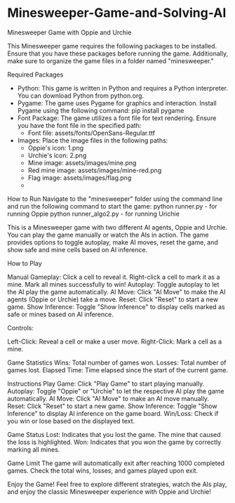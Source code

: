 # Minesweeper-Game-and-Solving-AI
Minesweeper Game with Oppie and Urchie

This Minesweeper game requires the following packages to be installed. Ensure that you have these packages before running the game. Additionally, make sure to organize the game files in a folder named "minesweeper."

Required Packages
* Python: This game is written in Python and requires a Python interpreter. You can download Python from python.org.
* Pygame: The game uses Pygame for graphics and interaction. Install Pygame using the following command:  pip install pygame
* Font Package: The game utilizes a font file for text rendering. Ensure you have the font file in the specified path:
    * Font file: assets/fonts/OpenSans-Regular.ttf
* Images: Place the image files in the following paths:
    * Oppie's icon: 1.png
    * Urchie's icon: 2.png
    * Mine image: assets/images/mine.png
    * Red mine image: assets/images/mine-red.png
    * Flag image: assets/images/flag.png
    * 
How to Run
Navigate to the "minesweeper" folder using the command line and run the following command to start the game: python runner.py - for running Oppie
python runner_algo2.py - for running Urichie



This is a Minesweeper game with two different AI agents, Oppie and Urchie. You can play the game manually or watch the AIs in action. The game provides options to toggle autoplay, make AI moves, reset the game, and show safe and mine cells based on AI inference.

How to Play

Manual Gameplay:
Click a cell to reveal it.
Right-click a cell to mark it as a mine.
Mark all mines successfully to win!
Autoplay:
Toggle autoplay to let the AI play the game automatically.
AI Move:
Click "AI Move" to make the AI agents (Oppie or Urchie) take a move.
Reset:
Click "Reset" to start a new game.
Show Inference:
Toggle "Show Inference" to display cells marked as safe or mines based on AI inference.

Controls:

Left-Click: Reveal a cell or make a user move.
Right-Click: Mark a cell as a mine.

Game Statistics
Wins: Total number of games won.
Losses: Total number of games lost.
Elapsed Time: Time elapsed since the start of the current game.

Instructions
		Play Game:
Click "Play Game" to start playing manually.
		Autoplay:
Toggle "Oppie" or "Urchie" to let the respective AI play the game automatically.
		AI Move:
Click "AI Move" to make an AI move manually.
		Reset:
Click "Reset" to start a new game.
		Show Inference:
Toggle "Show Inference" to display AI inference on the game board.
		Win/Loss:
Check if you win or lose based on the displayed text.

Game Status
Lost: Indicates that you lost the game. The mine that caused the loss is highlighted.
Won: Indicates that you won the game by correctly marking all mines.

Game Limit
The game will automatically exit after reaching 1000 completed games.
Check the total wins, losses, and games played upon exit.

Enjoy the Game!
Feel free to explore different strategies, watch the AIs play, and enjoy the classic Minesweeper experience with Oppie and Urchie!


